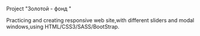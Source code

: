﻿
Project "Золотой - фонд "


Practicing and creating responsive web site,with different sliders and modal windows,using HTML/CSS3/SASS/BootStrap.